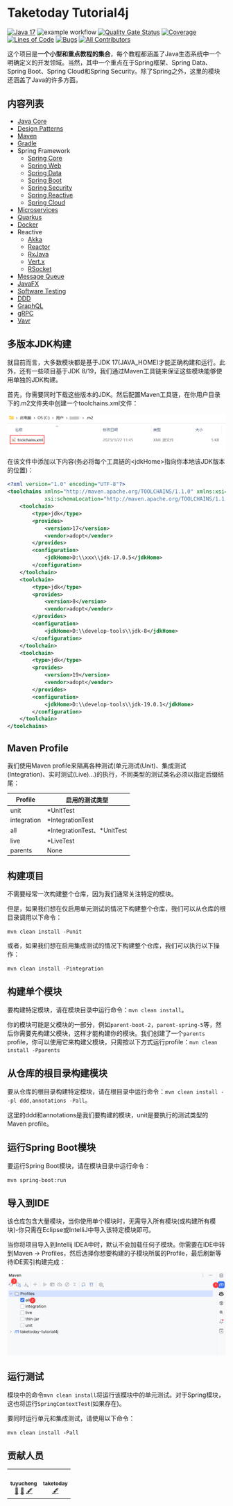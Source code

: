 Taketoday Tutorial4j
==============

[![Java 17](https://img.shields.io/badge/java-17-green)](https://img.shields.io/badge/java-17-blue)
![example workflow](https://github.com/tu-yucheng/taketoday-tutorial4j/actions/workflows/maven-ci.yml/badge.svg)
[![Quality Gate Status](https://sonarcloud.io/api/project_badges/measure?project=tu-yucheng_taketoday-tutorial4j&metric=alert_status)](https://sonarcloud.io/summary/new_code?id=tu-yucheng_taketoday-tutorial4j)
[![Coverage](https://sonarcloud.io/api/project_badges/measure?project=tu-yucheng_taketoday-tutorial4j&metric=coverage)](https://sonarcloud.io/dashboard?id=tu-yucheng_taketoday-tutorial4j)
[![Lines of Code](https://sonarcloud.io/api/project_badges/measure?project=tu-yucheng_taketoday-tutorial4j&metric=ncloc)](https://sonarcloud.io/project/overview?id=tu-yucheng_taketoday-tutorial4j)
[![Bugs](https://sonarcloud.io/api/project_badges/measure?project=tu-yucheng_taketoday-tutorial4j&metric=bugs)](https://sonarcloud.io/summary/new_code?id=tu-yucheng_taketoday-tutorial4j)
[![All Contributors](https://img.shields.io/badge/all_contributors-2-orange.svg?style=flat-square)](#contributors)

这个项目是**一个小型和重点教程的集合**，每个教程都涵盖了Java生态系统中一个明确定义的开发领域。当然，其中一个重点在于Spring框架、Spring Data、Spring Boot、Spring Cloud和Spring Security。除了Spring之外，这里的模块还涵盖了Java的许多方面。

## 内容列表

+ [Java Core](java-core-modules/README.md)
+ [Design Patterns](design-patterns-modules/README.md)
+ [Maven](maven.modules/README.md)
+ [Gradle](gradle-modules/README.md)
+ Spring Framework
  + [Spring Core](spring-modules/README.md)
  + [Spring Web](spring-web-modules/README.md)
  + [Spring Data](spring-data-modules/README.md)
  + [Spring Boot](spring-boot-modules/README.md)
  + [Spring Security](spring-security-modules/README.md)
  + [Spring Reactive](spring-reactive-modules/README.md)
  + [Spring Cloud](spring-cloud-modules/README.md)
+ [Microservices](microservices/README.md)
+ [Quarkus](quarkus-modules/README.md)
+ [Docker](docker-modules/README.md)
+ Reactive
  + [Akka](akka-modules/README.md)
  + [Reactor](reactor-core/README.md)
  + [RxJava](rxjava-modules/README.md)
  + [Vert.x](vertx-modules/README.md)
  + [RSocket](rsocket/README.md)
+ [Message Queue](messaging-modules/README.md)
+ [JavaFX](javafx/README.md)
+ [Software Testing](software.test/README.md)
+ [DDD](ddd/README.md)
+ [GraphQL](graphql.modules/README.md)
+ [gRPC](grpc/README.md)
+ [Vavr](vavr-modules/README.md)

## 多版本JDK构建

就目前而言，大多数模块都是基于JDK 17(JAVA_HOME)才能正确构建和运行。此外，还有一些项目基于JDK 8/19，我们通过Maven工具链来保证这些模块能够使用单独的JDK构建。

首先，你需要同时下载这些版本的JDK。然后配置Maven工具链，在你用户目录下的.m2文件夹中创建一个toolchains.xml文件：

<img src=".mvn/img.png" align="left">

在该文件中添加以下内容(务必将每个工具链的<jdkHome\>指向你本地该JDK版本的位置)：

```xml
<?xml version="1.0" encoding="UTF-8"?>
<toolchains xmlns="http://maven.apache.org/TOOLCHAINS/1.1.0" xmlns:xsi="http://www.w3.org/2001/XMLSchema-instance"
            xsi:schemaLocation="http://maven.apache.org/TOOLCHAINS/1.1.0 http://maven.apache.org/xsd/toolchains-1.1.0.xsd">
    <toolchain>
        <type>jdk</type>
        <provides>
            <version>17</version>
            <vendor>adopt</vendor>
        </provides>
        <configuration>
            <jdkHome>D:\\xxx\\jdk-17.0.5</jdkHome>
        </configuration>
    </toolchain>
    <toolchain>
        <type>jdk</type>
        <provides>
            <version>8</version>
            <vendor>adopt</vendor>
        </provides>
        <configuration>
            <jdkHome>D:\\develop-tools\\jdk-8</jdkHome>
        </configuration>
    </toolchain>
    <toolchain>
        <type>jdk</type>
        <provides>
            <version>19</version>
            <vendor>adopt</vendor>
        </provides>
        <configuration>
            <jdkHome>D:\\develop-tools\\jdk-19.0.1</jdkHome>
        </configuration>
    </toolchain>
</toolchains>
```

## Maven Profile

我们使用Maven profile来隔离各种测试(单元测试(Unit)、集成测试(Integration)、实时测试(Live)...)的执行，不同类型的测试类名必须以指定后缀结尾：

| Profile     | 启用的测试类型                     |
|-------------|-----------------------------|
| unit        | *UnitTest                   |
| integration | *IntegrationTest            |
| all         | *IntegrationTest、\*UnitTest |
| live        | *LiveTest                   |
| parents     |         None                    |

## 构建项目

不需要经常一次构建整个仓库，因为我们通常关注特定的模块。

但是，如果我们想在仅启用单元测试的情况下构建整个仓库，我们可以从仓库的根目录调用以下命令：

`mvn clean install -Punit`

或者，如果我们想在启用集成测试的情况下构建整个仓库，我们可以执行以下操作：

`mvn clean install -Pintegration`

## 构建单个模块

要构建特定模块，请在模块目录中运行命令：`mvn clean install`。

你的模块可能是父模块的一部分，例如`parent-boot-2`，`parent-spring-5`等，然后你需要先构建父模块，这样才能构建你的模块。我们创建了一个`parents` profile，你可以使用它来构建父模块，只需按以下方式运行profile：`mvn clean install -Pparents`

## 从仓库的根目录构建模块

要从仓库的根目录构建特定模块，请在根目录中运行命令：`mvn clean install --pl ddd,annotations -Pall`。

这里的ddd和annotations是我们要构建的模块，unit是要执行的测试类型的Maven profile。

## 运行Spring Boot模块

要运行Spring Boot模块，请在模块目录中运行命令：

`mvn spring-boot:run`

## 导入到IDE

该仓库包含大量模块，当你使用单个模块时，无需导入所有模块(或构建所有模块)-你只需在Eclipse或IntelliJ中导入该特定模块即可。

当你将项目导入到Intellij IDEA中时，默认不会加载任何子模块。你需要在IDE中转到Maven -> Profiles，然后选择你想要构建的子模块所属的Profile，最后刷新等待IDE索引构建完成：

<img src=".mvn/img_1.png">

## 运行测试

模块中的命令`mvn clean install`将运行该模块中的单元测试。对于Spring模块，这也将运行`SpringContextTest`(如果存在)。

要同时运行单元和集成测试，请使用以下命令：

`mvn clean install -Pall`

## 贡献人员

<!-- ALL-CONTRIBUTORS-LIST:START - Do not remove or modify this section -->
<!-- prettier-ignore-start -->
<!-- markdownlint-disable -->
<table>
  <tr>
    <td align="center"><a href="https://github.com/tu-yucheng"><img src="https://avatars.githubusercontent.com/u/88582540?v=4s=100" width="100px;" alt=""/><br /><sub><b>tuyucheng</b></sub></a><br /><a href="#projectManagement-tuyucheng" title="Project Management">📆</a> <a href="#maintenance-tuyucheng" title="Maintenance">🚧</a> <a href="#content-tuyucheng" title="Content">🖋</a></td>
    <td align="center"><a href="https://github.com/take-today"><img src="https://avatars.githubusercontent.com/u/116951809?v=4s=100" width="100px;" alt=""/><br /><sub><b>taketoday</b></sub></a><br /><a href="#content-taketoday" title="Content">🖋</a></td>
  </tr>
</table>